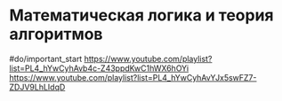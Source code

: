 # Математическая логика и теория алгоритмов
#do/important_start https://www.youtube.com/playlist?list=PL4_hYwCyhAvb4c-Z43ppdKwC1hWX6hOYi
https://www.youtube.com/playlist?list=PL4_hYwCyhAvYJx5swFZ7-ZDJV9LhLIdqD